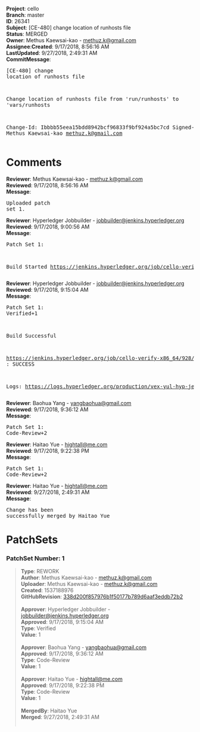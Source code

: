 <strong>Project</strong>: cello</br><strong>Branch</strong>: master<br><strong>ID</strong>: 26341<br><strong>Subject</strong>: [CE-480] change location of runhosts file<br><strong>Status</strong>: MERGED<br><strong>Owner</strong>: Methus Kaewsai-kao - methuz.k@gmail.com<br><strong>Assignee</strong>:<strong>Created</strong>: 9/17/2018, 8:56:16 AM<br><strong>LastUpdated</strong>: 9/27/2018, 2:49:31 AM<br><strong>CommitMessage</strong>:<br><pre>[CE-480] change location of runhosts file

Change location of runhosts file from 'run/runhosts' to 'vars/runhosts

Change-Id: Ibbbb55eea15bdd8942bcf96833f9bf924a5bc7cd
Signed-off-by: Methus Kaewsai-kao <methuz.k@gmail.com>
</pre><h1>Comments</h1><strong>Reviewer</strong>: Methus Kaewsai-kao - methuz.k@gmail.com<br><strong>Reviewed</strong>: 9/17/2018, 8:56:16 AM<br><strong>Message</strong>: <pre>Uploaded patch set 1.</pre><strong>Reviewer</strong>: Hyperledger Jobbuilder - jobbuilder@jenkins.hyperledger.org<br><strong>Reviewed</strong>: 9/17/2018, 9:00:56 AM<br><strong>Message</strong>: <pre>Patch Set 1:

Build Started https://jenkins.hyperledger.org/job/cello-verify-x86_64/928/</pre><strong>Reviewer</strong>: Hyperledger Jobbuilder - jobbuilder@jenkins.hyperledger.org<br><strong>Reviewed</strong>: 9/17/2018, 9:15:04 AM<br><strong>Message</strong>: <pre>Patch Set 1: Verified+1

Build Successful 

https://jenkins.hyperledger.org/job/cello-verify-x86_64/928/ : SUCCESS

Logs: https://logs.hyperledger.org/production/vex-yul-hyp-jenkins-3/cello-verify-x86_64/928</pre><strong>Reviewer</strong>: Baohua Yang - yangbaohua@gmail.com<br><strong>Reviewed</strong>: 9/17/2018, 9:36:12 AM<br><strong>Message</strong>: <pre>Patch Set 1: Code-Review+2</pre><strong>Reviewer</strong>: Haitao Yue - hightall@me.com<br><strong>Reviewed</strong>: 9/17/2018, 9:22:38 PM<br><strong>Message</strong>: <pre>Patch Set 1: Code-Review+2</pre><strong>Reviewer</strong>: Haitao Yue - hightall@me.com<br><strong>Reviewed</strong>: 9/27/2018, 2:49:31 AM<br><strong>Message</strong>: <pre>Change has been successfully merged by Haitao Yue</pre><h1>PatchSets</h1><h3>PatchSet Number: 1</h3><blockquote><strong>Type</strong>: REWORK<br><strong>Author</strong>: Methus Kaewsai-kao - methuz.k@gmail.com<br><strong>Uploader</strong>: Methus Kaewsai-kao - methuz.k@gmail.com<br><strong>Created</strong>: 1537188976<br><strong>GitHubRevision</strong>: [338d200f857976b1f50177b789d6aaf3eddb72b2](https://github.com/hyperledger/cello/commit/338d200f857976b1f50177b789d6aaf3eddb72b2)<br><br><strong>Approver</strong>: Hyperledger Jobbuilder - jobbuilder@jenkins.hyperledger.org<br><strong>Approved</strong>: 9/17/2018, 9:15:04 AM<br><strong>Type</strong>: Verified<br><strong>Value</strong>: 1<br><br><strong>Approver</strong>: Baohua Yang - yangbaohua@gmail.com<br><strong>Approved</strong>: 9/17/2018, 9:36:12 AM<br><strong>Type</strong>: Code-Review<br><strong>Value</strong>: 1<br><br><strong>Approver</strong>: Haitao Yue - hightall@me.com<br><strong>Approved</strong>: 9/17/2018, 9:22:38 PM<br><strong>Type</strong>: Code-Review<br><strong>Value</strong>: 1<br><br><strong>MergedBy</strong>: Haitao Yue<br><strong>Merged</strong>: 9/27/2018, 2:49:31 AM<br><br></blockquote>